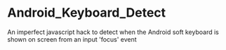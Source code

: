 Android_Keyboard_Detect
=======================

An imperfect javascript hack to detect when the Android soft keyboard is shown on screen from an input 'focus' event
